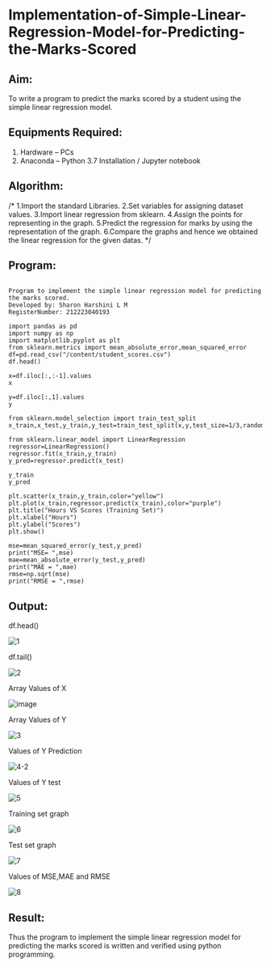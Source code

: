 # Implementation-of-Simple-Linear-Regression-Model-for-Predicting-the-Marks-Scored

## Aim:
To write a program to predict the marks scored by a student using the simple linear regression model.

## Equipments Required:
1. Hardware – PCs
2. Anaconda – Python 3.7 Installation / Jupyter notebook

## Algorithm:
/*
1.Import the standard Libraries.
2.Set variables for assigning dataset values.
3.Import linear regression from sklearn.
4.Assign the points for representing in the graph.
5.Predict the regression for marks by using the representation of the graph.
6.Compare the graphs and hence we obtained the linear regression for the given datas.
*/

## Program:
```

Program to implement the simple linear regression model for predicting the marks scored.
Developed by: Sharon Harshini L M
RegisterNumber: 212223040193

import pandas as pd
import numpy as np
import matplotlib.pyplot as plt
from sklearn.metrics import mean_absolute_error,mean_squared_error
df=pd.read_csv("/content/student_scores.csv")
df.head()

x=df.iloc[:,:-1].values
x

y=df.iloc[:,1].values
y

from sklearn.model_selection import train_test_split
x_train,x_test,y_train,y_test=train_test_split(x,y,test_size=1/3,random_state=0)

from sklearn.linear_model import LinearRegression
regressor=LinearRegression()
regressor.fit(x_train,y_train)
y_pred=regressor.predict(x_test)

y_train
y_pred

plt.scatter(x_train,y_train,color="yellow")
plt.plot(x_train,regressor.predict(x_train),color="purple")
plt.title("Hours VS Scores (Training Set)")
plt.xlabel("Hours")
plt.ylabel("Scores")
plt.show()

mse=mean_squared_error(y_test,y_pred)
print("MSE= ",mse)
mae=mean_absolute_error(y_test,y_pred)
print("MAE = ",mae)
rmse=np.sqrt(mse)
print("RMSE = ",rmse)

```

## Output:
df.head()

![1](https://github.com/sharon120/Implementation-of-Simple-Linear-Regression-Model-for-Predicting-the-Marks-Scored/assets/149555539/74bd1c81-f9a3-44aa-ba32-4ba6d837a0cd)

df.tail()

![2](https://github.com/sharon120/Implementation-of-Simple-Linear-Regression-Model-for-Predicting-the-Marks-Scored/assets/149555539/8a85a802-5e9e-4af6-9411-37a1802ce561)

Array Values of X

![image](https://github.com/sharon120/Implementation-of-Simple-Linear-Regression-Model-for-Predicting-the-Marks-Scored/assets/149555539/b5815546-ce58-4b55-888b-ec343f90856f)

Array Values of Y

![3](https://github.com/sharon120/Implementation-of-Simple-Linear-Regression-Model-for-Predicting-the-Marks-Scored/assets/149555539/cf25e0cb-2999-49ac-9623-63c3fb5689f7)

Values of Y Prediction

![4-2](https://github.com/sharon120/Implementation-of-Simple-Linear-Regression-Model-for-Predicting-the-Marks-Scored/assets/149555539/17a39ba7-36a4-4cb6-8188-a2b97c3f24db)

Values of Y test

![5](https://github.com/sharon120/Implementation-of-Simple-Linear-Regression-Model-for-Predicting-the-Marks-Scored/assets/149555539/389e65bf-9aee-4810-a920-ad764012f2c6)

Training set graph

![6](https://github.com/sharon120/Implementation-of-Simple-Linear-Regression-Model-for-Predicting-the-Marks-Scored/assets/149555539/2fad3d6c-f24c-4eaf-9cad-e2b9acfb7739)

Test set graph

![7](https://github.com/sharon120/Implementation-of-Simple-Linear-Regression-Model-for-Predicting-the-Marks-Scored/assets/149555539/41087550-2fcf-4f90-9c8b-2f44d06b9014)

Values of MSE,MAE and RMSE

![8](https://github.com/sharon120/Implementation-of-Simple-Linear-Regression-Model-for-Predicting-the-Marks-Scored/assets/149555539/1526af70-9fc9-4214-83a3-9ea313a3b598)

## Result:
Thus the program to implement the simple linear regression model for predicting the marks scored is written and verified using python programming.

